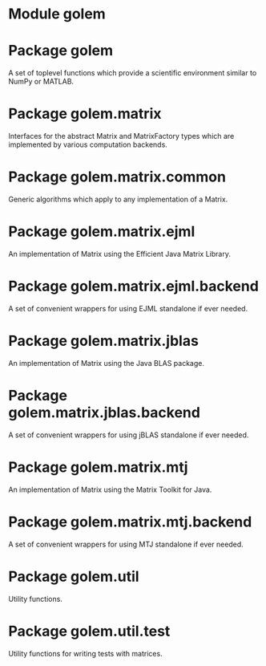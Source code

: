 # Module golem
# Package golem
A set of toplevel functions which provide a scientific environment similar to NumPy or MATLAB.
# Package golem.matrix
Interfaces for the abstract Matrix and MatrixFactory types which are implemented by various computation backends.
# Package golem.matrix.common
Generic algorithms which apply to any implementation of a Matrix.
# Package golem.matrix.ejml
An implementation of Matrix using the Efficient Java Matrix Library.
# Package golem.matrix.ejml.backend
A set of convenient wrappers for using EJML standalone if ever needed.
# Package golem.matrix.jblas
An implementation of Matrix using the Java BLAS package.
# Package golem.matrix.jblas.backend
A set of convenient wrappers for using jBLAS standalone if ever needed.
# Package golem.matrix.mtj
An implementation of Matrix using the Matrix Toolkit for Java.
# Package golem.matrix.mtj.backend
A set of convenient wrappers for using MTJ standalone if ever needed.
# Package golem.util
Utility functions.
# Package golem.util.test
Utility functions for writing tests with matrices.

